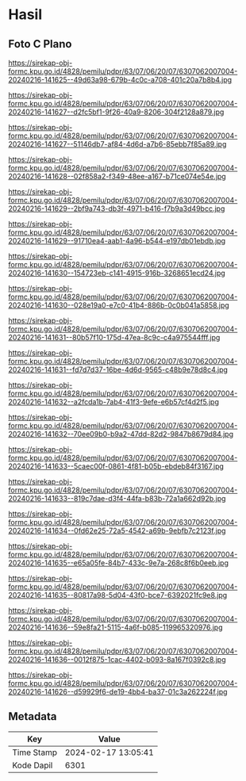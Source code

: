 # Hasil

## Foto C Plano

https://sirekap-obj-formc.kpu.go.id/4828/pemilu/pdpr/63/07/06/20/07/6307062007004-20240216-141625--49d63a98-679b-4c0c-a708-401c20a7b8b4.jpg

https://sirekap-obj-formc.kpu.go.id/4828/pemilu/pdpr/63/07/06/20/07/6307062007004-20240216-141627--d2fc5bf1-9f26-40a9-8206-304f2128a879.jpg

https://sirekap-obj-formc.kpu.go.id/4828/pemilu/pdpr/63/07/06/20/07/6307062007004-20240216-141627--51146db7-af84-4d6d-a7b6-85ebb7f85a89.jpg

https://sirekap-obj-formc.kpu.go.id/4828/pemilu/pdpr/63/07/06/20/07/6307062007004-20240216-141628--02f858a2-f349-48ee-a167-b71ce074e54e.jpg

https://sirekap-obj-formc.kpu.go.id/4828/pemilu/pdpr/63/07/06/20/07/6307062007004-20240216-141629--2bf9a743-db3f-4971-b416-f7b9a3d49bcc.jpg

https://sirekap-obj-formc.kpu.go.id/4828/pemilu/pdpr/63/07/06/20/07/6307062007004-20240216-141629--91710ea4-aab1-4a96-b544-e197db01ebdb.jpg

https://sirekap-obj-formc.kpu.go.id/4828/pemilu/pdpr/63/07/06/20/07/6307062007004-20240216-141630--154723eb-c141-4915-916b-3268651ecd24.jpg

https://sirekap-obj-formc.kpu.go.id/4828/pemilu/pdpr/63/07/06/20/07/6307062007004-20240216-141630--028e19a0-e7c0-41b4-886b-0c0b041a5858.jpg

https://sirekap-obj-formc.kpu.go.id/4828/pemilu/pdpr/63/07/06/20/07/6307062007004-20240216-141631--80b57f10-175d-47ea-8c9c-c4a975544fff.jpg

https://sirekap-obj-formc.kpu.go.id/4828/pemilu/pdpr/63/07/06/20/07/6307062007004-20240216-141631--fd7d7d37-16be-4d6d-9565-c48b9e78d8c4.jpg

https://sirekap-obj-formc.kpu.go.id/4828/pemilu/pdpr/63/07/06/20/07/6307062007004-20240216-141632--a2fcda1b-7ab4-41f3-9efe-e6b57cf4d2f5.jpg

https://sirekap-obj-formc.kpu.go.id/4828/pemilu/pdpr/63/07/06/20/07/6307062007004-20240216-141632--70ee09b0-b9a2-47dd-82d2-9847b8679d84.jpg

https://sirekap-obj-formc.kpu.go.id/4828/pemilu/pdpr/63/07/06/20/07/6307062007004-20240216-141633--5caec00f-0861-4f81-b05b-ebdeb84f3167.jpg

https://sirekap-obj-formc.kpu.go.id/4828/pemilu/pdpr/63/07/06/20/07/6307062007004-20240216-141633--819c7dae-d3f4-44fa-b83b-72a1a662d92b.jpg

https://sirekap-obj-formc.kpu.go.id/4828/pemilu/pdpr/63/07/06/20/07/6307062007004-20240216-141634--0fd62e25-72a5-4542-a69b-9ebfb7c2123f.jpg

https://sirekap-obj-formc.kpu.go.id/4828/pemilu/pdpr/63/07/06/20/07/6307062007004-20240216-141635--e65a05fe-84b7-433c-9e7a-268c8f6b0eeb.jpg

https://sirekap-obj-formc.kpu.go.id/4828/pemilu/pdpr/63/07/06/20/07/6307062007004-20240216-141635--80817a98-5d04-43f0-bce7-6392021fc9e8.jpg

https://sirekap-obj-formc.kpu.go.id/4828/pemilu/pdpr/63/07/06/20/07/6307062007004-20240216-141636--59e8fa21-5115-4a6f-b085-119965320976.jpg

https://sirekap-obj-formc.kpu.go.id/4828/pemilu/pdpr/63/07/06/20/07/6307062007004-20240216-141636--0012f875-1cac-4402-b093-8a167f0392c8.jpg

https://sirekap-obj-formc.kpu.go.id/4828/pemilu/pdpr/63/07/06/20/07/6307062007004-20240216-141626--d59929f6-de19-4bb4-ba37-01c3a262224f.jpg


## Metadata

| Key        | Value               |
| ---------- | ------------------- |
| Time Stamp | 2024-02-17 13:05:41 |
| Kode Dapil | 6301                |




